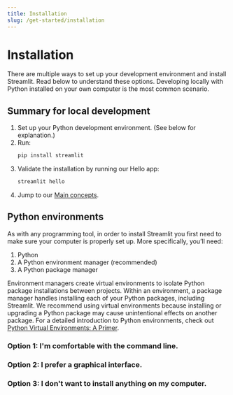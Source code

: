 ```yaml
---
title: Installation
slug: /get-started/installation
---
```


# Installation

There are multiple ways to set up your development environment and install Streamlit. Read below to understand these options. Developing locally with Python installed on your own computer is the most common scenario.

<div style={{padding: "0 20px 10px 30px", border: "1px solid gray", borderRadius: "20px"}}>

## Summary for local development

1. Set up your Python development environment. (See below for explanation.)
2. Run:
   ```bash
   pip install streamlit
   ```
3. Validate the installation by running our Hello app:
   ```bash
   streamlit hello
   ```
4. Jump to our [Main concepts](/get-started/fundamentals/main-concepts).

</div>

## Python environments

As with any programming tool, in order to install Streamlit you first need to make sure your computer is properly set up. More specifically, you’ll need:

1. Python
2. A Python environment manager (recommended)
3. A Python package manager

Environment managers create virtual environments to isolate Python package installations between projects. Within an environment, a package manager handles installing each of your Python packages, including Streamlit. We recommend using virtual environments because installing or upgrading a Python package may cause unintentional effects on another package. For a detailed introduction to Python environments, check out [Python Virtual Environments: A Primer](https://realpython.com/python-virtual-environments-a-primer/).

### Option 1: I'm comfortable with the command line.

<InlineCalloutContainer spacing="singleton">
   <InlineCallout color="red-70" icon="terminal" bold="Install Streamlit using command line" href="/get-started/installation/command-line">
   </InlineCallout>
</InlineCalloutContainer>

### Option 2: I prefer a graphical interface.

<InlineCalloutContainer spacing="singleton">
   <InlineCallout color="red-70" icon="space_dashboard" bold="Install Streamlit using Anaconda Distribution" href="/get-started/installation/anaconda-distribution">
   </InlineCallout>
</InlineCalloutContainer>

### Option 3: I don't want to install anything on my computer.

<InlineCalloutContainer spacing="singleton">
   <InlineCallout color="red-70" icon="developer_mode" bold="Use Community Cloud to develop with GitHub Codespaces" href="/get-started/installation/community-cloud">
   </InlineCallout>
</InlineCalloutContainer>
